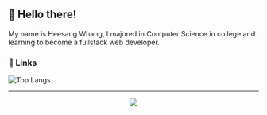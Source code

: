 ## 👋 Hello there!
 My name is Heesang Whang, I majored in Computer Science in college and learning to become a fullstack web developer. 

### 🔗 Links

![Top Langs](https://github-readme-stats.vercel.app/api/top-langs/?username=hwhang0917&layout=compact)
<!--- [![Heesang's github stats](https://github-readme-stats.vercel.app/api?username=hwhang0917)](https://github.com/hwhang0917/github-readme-stats) --->
___
  <div align=center>
 
  [![](https://hits.seeyoufarm.com/api/count/incr/badge.svg?url=https%3A%2F%2Fgithub.com%2Fhwhang0917)](https://hits.seeyoufarm.com)
	
  </div>

